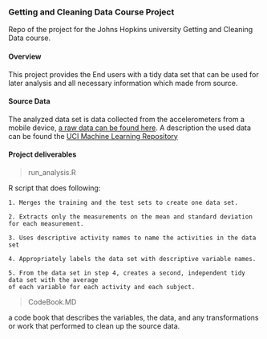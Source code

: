 ### Getting and Cleaning Data Course Project

Repo of the project for the Johns Hopkins university Getting and Cleaning Data course.

#### Overview
This project provides the End users with a tidy data set that can be used for later analysis and all necessary information which made from source. 

#### Source Data
The analyzed data set is data collected from the accelerometers from a  mobile device, [a raw data can be found here](https://d396qusza40orc.cloudfront.net/getdata%2Fprojectfiles%2FUCI%20HAR%20Dataset.zip). A description the used data can be found the [UCI Machine Learning Repository](http://archive.ics.uci.edu/ml/datasets/Human+Activity+Recognition+Using+Smartphones)

#### Project deliverables
> run_analysis.R

R script that does following:

	1. Merges the training and the test sets to create one data set.
	
	2. Extracts only the measurements on the mean and standard deviation for each measurement. 
	
	3. Uses descriptive activity names to name the activities in the data set
	
	4. Appropriately labels the data set with descriptive variable names. 
	
	5. From the data set in step 4, creates a second, independent tidy data set with the average 
	of each variable for each activity and each subject.

> CodeBook.MD 

a code book that describes the variables, the data, and any transformations or work that performed to clean up the source data.

